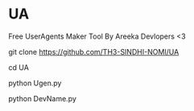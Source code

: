 # UA
Free UserAgents Maker Tool By Areeka Devlopers <3

git clone https://github.com/TH3-SINDHI-NOMI/UA

cd UA

python Ugen.py

python DevName.py
